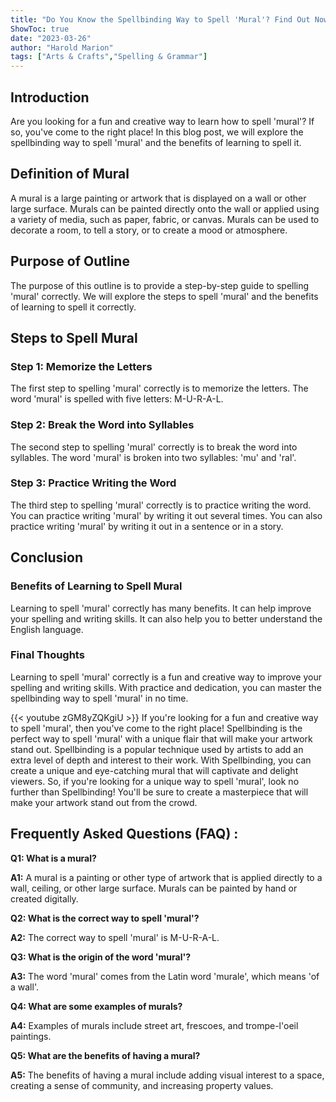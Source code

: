 ```yaml
---
title: "Do You Know the Spellbinding Way to Spell 'Mural'? Find Out Now!"
ShowToc: true 
date: "2023-03-26"
author: "Harold Marion" 
tags: ["Arts & Crafts","Spelling & Grammar"]
---
```

## Introduction

Are you looking for a fun and creative way to learn how to spell 'mural'? If so, you've come to the right place! In this blog post, we will explore the spellbinding way to spell 'mural' and the benefits of learning to spell it.

## Definition of Mural

A mural is a large painting or artwork that is displayed on a wall or other large surface. Murals can be painted directly onto the wall or applied using a variety of media, such as paper, fabric, or canvas. Murals can be used to decorate a room, to tell a story, or to create a mood or atmosphere.

## Purpose of Outline

The purpose of this outline is to provide a step-by-step guide to spelling 'mural' correctly. We will explore the steps to spell 'mural' and the benefits of learning to spell it correctly.

## Steps to Spell Mural

### Step 1: Memorize the Letters

The first step to spelling 'mural' correctly is to memorize the letters. The word 'mural' is spelled with five letters: M-U-R-A-L.

### Step 2: Break the Word into Syllables

The second step to spelling 'mural' correctly is to break the word into syllables. The word 'mural' is broken into two syllables: 'mu' and 'ral'.

### Step 3: Practice Writing the Word

The third step to spelling 'mural' correctly is to practice writing the word. You can practice writing 'mural' by writing it out several times. You can also practice writing 'mural' by writing it out in a sentence or in a story.

## Conclusion

### Benefits of Learning to Spell Mural

Learning to spell 'mural' correctly has many benefits. It can help improve your spelling and writing skills. It can also help you to better understand the English language.

### Final Thoughts

Learning to spell 'mural' correctly is a fun and creative way to improve your spelling and writing skills. With practice and dedication, you can master the spellbinding way to spell 'mural' in no time.

{{< youtube zGM8yZQKgiU >}} 
If you're looking for a fun and creative way to spell 'mural', then you've come to the right place! Spellbinding is the perfect way to spell 'mural' with a unique flair that will make your artwork stand out. Spellbinding is a popular technique used by artists to add an extra level of depth and interest to their work. With Spellbinding, you can create a unique and eye-catching mural that will captivate and delight viewers. So, if you're looking for a unique way to spell 'mural', look no further than Spellbinding! You'll be sure to create a masterpiece that will make your artwork stand out from the crowd.

## Frequently Asked Questions (FAQ) :
**Q1: What is a mural?**

**A1:** A mural is a painting or other type of artwork that is applied directly to a wall, ceiling, or other large surface. Murals can be painted by hand or created digitally.

**Q2: What is the correct way to spell 'mural'?**

**A2:** The correct way to spell 'mural' is M-U-R-A-L.

**Q3: What is the origin of the word 'mural'?**

**A3:** The word 'mural' comes from the Latin word 'murale', which means 'of a wall'.

**Q4: What are some examples of murals?**

**A4:** Examples of murals include street art, frescoes, and trompe-l'oeil paintings.

**Q5: What are the benefits of having a mural?**

**A5:** The benefits of having a mural include adding visual interest to a space, creating a sense of community, and increasing property values.





